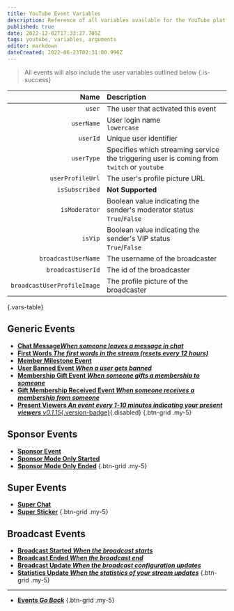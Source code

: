```yaml
---
title: YouTube Event Variables
description: Reference of all variables available for the YouTube platform
published: true
date: 2022-12-02T17:33:27.705Z
tags: youtube, variables, arguments
editor: markdown
dateCreated: 2022-06-23T02:31:00.996Z
---
```


> All events will also include the user variables outlined below
{.is-success}

Name | Description
----:|:------------
`user` | The user that activated this event
`userName` | User login name <br> `lowercase`
`userId` | Unique user identifier
`userType` | Specifies which streaming service the triggering user is coming from <br> `twitch` or `youtube`
`userProfileUrl` | The user's profile picture URL<br>
`isSubscribed` | **Not Supported**<br>
`isModerator` | Boolean value indicating the sender's moderator status <br> `True`/`False`
`isVip` | Boolean value indicating the sender's VIP status <br> `True`/`False`
`broadcastUserName` | The username of the broadcaster<br>
`broadcastUserId` | The id of the broadcaster<br>
`broadcastUserProfileImage` | The profile picture of the broadcaster<br>
{.vars-table}

## Generic Events
* [<i class="mdi mdi-comment-outline text--youtube"></i> **Chat Message*When someone leaves a message in chat***](/Platforms/YouTube/Events/Chat-Message)
* [<i class="mdi mdi-numeric-1-box text--youtube"></i> **First Words *The first words in the stream (resets every 12 hours)***](/Platforms/YouTube/Events/First-Words)
* [<i class="mdi mdi-account-plus text--youtube"></i> **Member Milestone Event**](/Platforms/YouTube/Events/Member-Milestone-Event)
* [<i class="mdi mdi-account-remove text--youtube"></i> **User Banned Event *When a user gets banned***](/Platforms/YouTube/Events/User-Banned-Event)
* [<i class="mdi mdi-account-plus text--youtube"></i> **Membership Gift Event *When someone gifts a membership to someone***](/Platforms/YouTube/Events/Membership-Gift-Event)
* [<i class="mdi mdi-account-plus text--youtube"></i> **Gift Membership Received Event *When someone receives a membership from someone***](/Platforms/YouTube/Events/Gift-Membership-Received-Event)
* [<i class="mdi mdi-account-multiple text--youtube"></i> **Present Viewers *An event every 1-10 minutes indicating your present viewers*** *v0.1.15*{.version-badge}](/Platforms/YouTube/Events/Present-Viewers){.disabled}
{.btn-grid .my-5}

## Sponsor Events
* [<i class="mdi mdi-cash text--youtube"></i> **Sponsor Event**](/Platforms/YouTube/Events/Sponsor-Event)
* [<i class="mdi mdi-cash text--youtube"></i> **Sponsor Mode Only Started**](/Platforms/YouTube/Events/Sponsor-Mode-Only-Started)
* [<i class="mdi mdi-cash text--youtube"></i> **Sponsor Mode Only Ended**](/Platforms/YouTube/Events/Sponsor-Mode-Only-Ended)
{.btn-grid .my-5}

## Super Events
* [<i class="mdi mdi-comment-outline text--youtube"></i> **Super Chat**](/Platforms/YouTube/Events/Super-Chat)
* [<i class="mdi mdi-sticker text--youtube"></i> **Super Sticker**](/Platforms/YouTube/Events/Super-Sticker)
{.btn-grid .my-5}

## Broadcast Events
* [<i class="mdi mdi-calendar-check-outline text--youtube"></i> **Broadcast Started *When the broadcast starts***](/Platforms/YouTube/Events/Broadcast-Started)
* [<i class="mdi mdi-calendar-remove-outline text--youtube"></i> **Broadcast Ended *When the broadcast end***](/Platforms/YouTube/Events/Broadcast-Ended)
* [<i class="mdi mdi-calendar text--youtube"></i> **Broadcast Update *When the broadcast configuration updates***](/Platforms/YouTube/Events/Broadcast-Update)
* [<i class="mdi mdi-microsoft-excel text--youtube"></i> **Statistics Update *When the statistics of your stream updates***](/Platforms/YouTube/Events/Statistics-Update)
{.btn-grid .my-5}

---

- [<i class="mdi mdi-chevron-left"></i>**Events *Go Back***](/Events)
{.btn-grid .my-5}